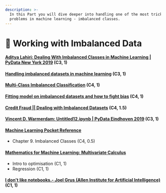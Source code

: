 ```yaml
---
description: >-
  In this Part you will dive deeper into handling one of the most tricky
  problems in machine learning - imbalanced classes.
---
```


# 🎲 Working with Imbalanced Data

#### [Aditya Lahiri: Dealing With Imbalanced Classes in Machine Learning | PyData New York 2019](https://www.youtube.com/watch?v=6M2d2n-QXCc) (C3, 1) <a href="#aditya-lahiri-dealing-with-imbalanced-classes-in-machine-learning--pydata-new-york-2019-c3-1" id="aditya-lahiri-dealing-with-imbalanced-classes-in-machine-learning--pydata-new-york-2019-c3-1"></a>

#### [Handling imbalanced datasets in machine learning](https://towardsdatascience.com/handling-imbalanced-datasets-in-machine-learning-7a0e84220f28) (C3, 1) <a href="#handling-imbalanced-datasets-in-machine-learning-c3-1" id="handling-imbalanced-datasets-in-machine-learning-c3-1"></a>

#### [Multi-Class Imbalanced Classification](https://machinelearningmastery.com/multi-class-imbalanced-classification/) (C4, 1) <a href="#multi-class-imbalanced-classification-c4-1" id="multi-class-imbalanced-classification-c4-1"></a>

#### [Fitting model on imbalanced datasets and how to fight bias](https://imbalanced-learn.org/stable/auto\_examples/applications/plot\_impact\_imbalanced\_classes.html) (C4, 1) <a href="#fitting-model-on-imbalanced-datasets-and-how-to-fight-bias-c4-1" id="fitting-model-on-imbalanced-datasets-and-how-to-fight-bias-c4-1"></a>

#### [Credit Fraud || Dealing with Imbalanced Datasets](https://www.kaggle.com/janiobachmann/credit-fraud-dealing-with-imbalanced-datasets) (C4, 1.5) <a href="#credit-fraud--dealing-with-imbalanced-datasets-c4-15" id="credit-fraud--dealing-with-imbalanced-datasets-c4-15"></a>

#### [Vincent D. Warmerdam: Untitled12.ipynb | PyData Eindhoven 2019](https://youtu.be/yXGCKqo5cEY) (C3, 1) <a href="#vincent-d-warmerdam-untitled12ipynb--pydata-eindhoven-2019-c3-1" id="vincent-d-warmerdam-untitled12ipynb--pydata-eindhoven-2019-c3-1"></a>

#### [Machine Learning Pocket Reference](https://books.google.com.et/books?id=RoirDwAAQBAJ\&printsec=frontcover\&redir\_esc=y#v=onepage\&q\&f=false) <a href="#machine-learning-pocket-reference" id="machine-learning-pocket-reference"></a>

* Chapter 9. Imbalanced Classes (C4, 0.5)

#### [Mathematics for Machine Learning: Multivariate Calculus](https://www.coursera.org/learn/multivariate-calculus-machine-learning) <a href="#mathematics-for-machine-learning-multivariate-calculus" id="mathematics-for-machine-learning-multivariate-calculus"></a>

* Intro to optimisation (C1, 1)
* Regression (C1, 1)

#### [I don't like notebooks.- Joel Grus (Allen Institute for Artificial Intelligence)](https://youtu.be/7jiPeIFXb6U) (C1, 1) <a href="#i-dont-like-notebooks--joel-grus-allen-institute-for-artificial-intelligence-c1-1" id="i-dont-like-notebooks--joel-grus-allen-institute-for-artificial-intelligence-c1-1"></a>
